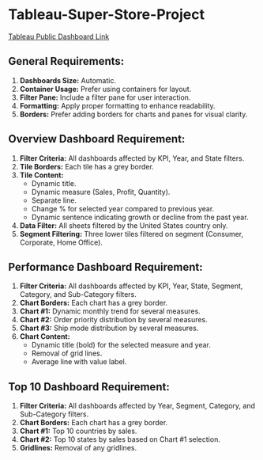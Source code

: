 # Tableau-Super-Store-Project
[Tableau Public Dashboard Link](https://public.tableau.com/views/Project_17134401596980/Dashboard1?:language=en-US&:sid=&:display_count=n&:origin=viz_share_link)

## General Requirements:
1. **Dashboards Size:** Automatic.
2. **Container Usage:** Prefer using containers for layout.
3. **Filter Pane:** Include a filter pane for user interaction.
4. **Formatting:** Apply proper formatting to enhance readability.
5. **Borders:** Prefer adding borders for charts and panes for visual clarity.

## Overview Dashboard Requirement:
1. **Filter Criteria:** All dashboards affected by KPI, Year, and State filters.
2. **Tile Borders:** Each tile has a grey border.
3. **Tile Content:**
   - Dynamic title.
   - Dynamic measure (Sales, Profit, Quantity).
   - Separate line.
   - Change % for selected year compared to previous year.
   - Dynamic sentence indicating growth or decline from the past year.
4. **Data Filter:** All sheets filtered by the United States country only.
5. **Segment Filtering:** Three lower tiles filtered on segment (Consumer, Corporate, Home Office).

## Performance Dashboard Requirement:
1. **Filter Criteria:** All dashboards affected by KPI, Year, State, Segment, Category, and Sub-Category filters.
2. **Chart Borders:** Each chart has a grey border.
3. **Chart #1:** Dynamic monthly trend for several measures.
4. **Chart #2:** Order priority distribution by several measures.
5. **Chart #3:** Ship mode distribution by several measures.
6. **Chart Content:**
   - Dynamic title (bold) for the selected measure and year.
   - Removal of grid lines.
   - Average line with value label.

## Top 10 Dashboard Requirement:
1. **Filter Criteria:** All dashboards affected by Year, Segment, Category, and Sub-Category filters.
2. **Chart Borders:** Each chart has a grey border.
3. **Chart #1:** Top 10 countries by sales.
4. **Chart #2:** Top 10 states by sales based on Chart #1 selection.
5. **Gridlines:** Removal of any gridlines.
